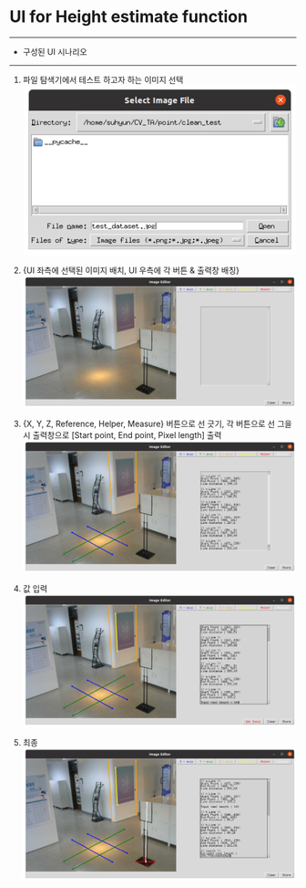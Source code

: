 # UI for Height estimate function
---
* 구성된 UI 시나리오
---

1. 파일 탐색기에서 테스트 하고자 하는 이미지 선택
![scenario1](https://github.com/Kims0ngmin/only_UI/blob/main/scenario/scenario1.png)


2. {UI 좌측에 선택된 이미지 배치, UI 우측에 각 버튼 & 출력창 배칭}
![scenario2](https://github.com/Kims0ngmin/only_UI/blob/main/scenario/scenario2.png)


3. {X, Y, Z, Reference, Helper, Measure} 버튼으로 선 긋기, 각 버튼으로 선 그을 시 출력창으로 [Start point, End point, Pixel length] 출력
![scenario3](https://github.com/Kims0ngmin/only_UI/blob/main/scenario/scenario3.png)


4. 값 입력
![scenario4](https://github.com/Kims0ngmin/only_UI/blob/main/scenario/scenario4.png)


5. 최종
![scenario5](https://github.com/Kims0ngmin/only_UI/blob/main/scenario/scenario5.png)

